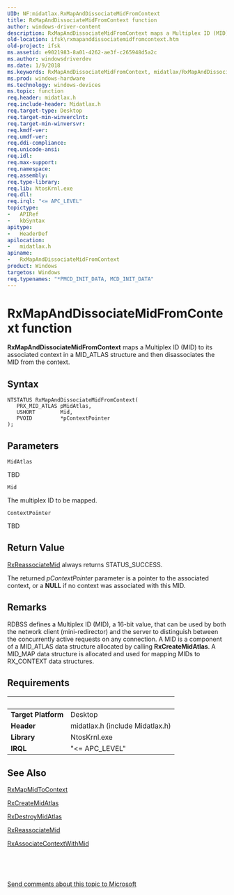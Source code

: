 ```yaml
---
UID: NF:midatlax.RxMapAndDissociateMidFromContext
title: RxMapAndDissociateMidFromContext function
author: windows-driver-content
description: RxMapAndDissociateMidFromContext maps a Multiplex ID (MID) to its associated context in a MID_ATLAS structure and then disassociates the MID from the context.
old-location: ifsk\rxmapanddissociatemidfromcontext.htm
old-project: ifsk
ms.assetid: e9021983-8a01-4262-ae3f-c265948d5a2c
ms.author: windowsdriverdev
ms.date: 1/9/2018
ms.keywords: RxMapAndDissociateMidFromContext, midatlax/RxMapAndDissociateMidFromContext, RxMapAndDissociateMidFromContext function [Installable File System Drivers], rxref_919dabed-ac8c-4495-8709-8fb45280e16f.xml, ifsk.rxmapanddissociatemidfromcontext
ms.prod: windows-hardware
ms.technology: windows-devices
ms.topic: function
req.header: midatlax.h
req.include-header: Midatlax.h
req.target-type: Desktop
req.target-min-winverclnt: 
req.target-min-winversvr: 
req.kmdf-ver: 
req.umdf-ver: 
req.ddi-compliance: 
req.unicode-ansi: 
req.idl: 
req.max-support: 
req.namespace: 
req.assembly: 
req.type-library: 
req.lib: NtosKrnl.exe
req.dll: 
req.irql: "<= APC_LEVEL"
topictype:
-	APIRef
-	kbSyntax
apitype:
-	HeaderDef
apilocation:
-	midatlax.h
apiname:
-	RxMapAndDissociateMidFromContext
product: Windows
targetos: Windows
req.typenames: "*PMCD_INIT_DATA, MCD_INIT_DATA"
---
```



# RxMapAndDissociateMidFromContext function
<b>RxMapAndDissociateMidFromContext</b> maps a Multiplex ID (MID) to its associated context in a MID_ATLAS structure and then disassociates the MID from the context.

## Syntax

````
NTSTATUS RxMapAndDissociateMidFromContext(
   PRX_MID_ATLAS pMidAtlas,
   USHORT        Mid,
   PVOID         *pContextPointer
);
````

## Parameters

`MidAtlas`

TBD

`Mid`

The multiplex ID to be mapped.

`ContextPointer`

TBD


## Return Value

<a href="..\midatlax\nf-midatlax-rxreassociatemid.md">RxReassociateMid</a>
      always returns STATUS_SUCCESS. 

The returned <i>pContextPointer</i> parameter is a pointer to the associated context, or a <b>NULL</b> if no context was associated with this MID.

## Remarks

RDBSS defines a Multiplex ID (MID), a 16-bit value, that can be used by both the network client (mini-redirector) and the server to distinguish between the concurrently active requests on any connection. A MID is a component of a MID_ATLAS data structure allocated by calling <b>RxCreateMidAtlas</b>. A MID_MAP data structure is allocated and used for mapping MIDs to RX_CONTEXT data structures.

## Requirements
| &nbsp; | &nbsp; |
| ---- |:---- |
| **Target Platform** | Desktop |
| **Header** | midatlax.h (include Midatlax.h) |
| **Library** | NtosKrnl.exe |
| **IRQL** | "<= APC_LEVEL" |

## See Also

<a href="..\midatlax\nf-midatlax-rxmapmidtocontext.md">RxMapMidToContext</a>

<a href="..\midatlax\nf-midatlax-rxcreatemidatlas.md">RxCreateMidAtlas</a>

<a href="..\midatlax\nf-midatlax-rxdestroymidatlas.md">RxDestroyMidAtlas</a>

<a href="..\midatlax\nf-midatlax-rxreassociatemid.md">RxReassociateMid</a>

<a href="..\midatlax\nf-midatlax-rxassociatecontextwithmid.md">RxAssociateContextWithMid</a>

 

 

<a href="mailto:wsddocfb@microsoft.com?subject=Documentation%20feedback [ifsk\ifsk]:%20RxMapAndDissociateMidFromContext function%20 RELEASE:%20(1/9/2018)&amp;body=%0A%0APRIVACY STATEMENT%0A%0AWe use your feedback to improve the documentation. We don't use your email address for any other purpose, and we'll remove your email address from our system after the issue that you're reporting is fixed. While we're working to fix this issue, we might send you an email message to ask for more info. Later, we might also send you an email message to let you know that we've addressed your feedback.%0A%0AFor more info about Microsoft's privacy policy, see http://privacy.microsoft.com/en-us/default.aspx." title="Send comments about this topic to Microsoft">Send comments about this topic to Microsoft</a>